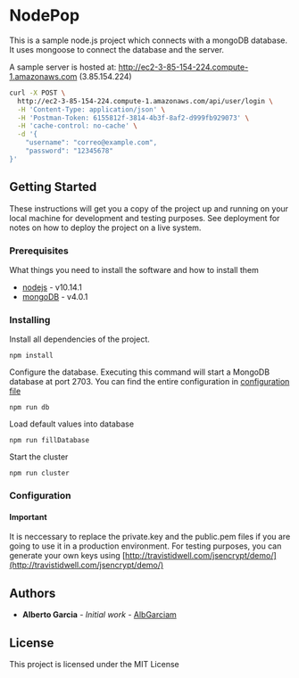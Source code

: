   
# NodePop

This is a sample node.js project which connects with a mongoDB database. It uses mongoose to connect the database and the server.

A sample server is hosted at: http://ec2-3-85-154-224.compute-1.amazonaws.com (3.85.154.224)

```bash
curl -X POST \
  http://ec2-3-85-154-224.compute-1.amazonaws.com/api/user/login \
  -H 'Content-Type: application/json' \
  -H 'Postman-Token: 6155812f-3814-4b3f-8af2-d999fb929073' \
  -H 'cache-control: no-cache' \
  -d '{
    "username": "correo@example.com",
    "password": "12345678"
}'
```

## Getting Started

These instructions will get you a copy of the project up and running on your local machine for development and testing purposes. See deployment for notes on how to deploy the project on a live system.

### Prerequisites

What things you need to install the software and how to install them
* [nodejs](https://nodejs.org/es) - v10.14.1
* [mongoDB](https://docs.mongodb.com/manual/installation) - v4.0.1


### Installing
Install all dependencies of the project.
```
npm install
```

Configure the database. Executing this command will start a MongoDB database at port 2703. You can find the entire configuration in [configuration file](https://github.com/AlbGarciam/Express_Adverts/blob/master/etc/mongo.conf)
```
npm run db
```

Load default values into database
```
npm run fillDatabase
```

Start the cluster
```
npm run cluster
```

### Configuration
#### **Important** 
It is neccessary to replace the private.key and the public.pem files if you are going to use it in a production environment. For testing purposes, you can generate your own keys using [http://travistidwell.com/jsencrypt/demo/](http://travistidwell.com/jsencrypt/demo/)

## Authors

* **Alberto Garcia** - *Initial work* - [AlbGarciam](https://github.com/AlbGarciam)

## License

This project is licensed under the MIT License
